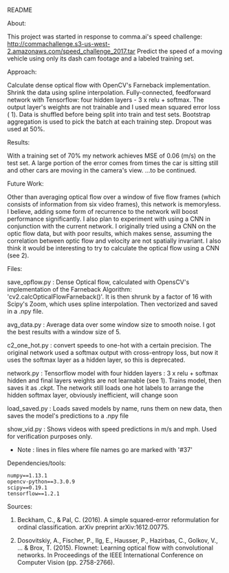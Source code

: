 README

About:

  This project was started in response to comma.ai's speed challenge:
  http://commachallenge.s3-us-west-2.amazonaws.com/speed_challenge_2017.tar
  Predict the speed of a moving vehicle using only its dash cam footage and
  a labeled training set.

Approach:

  Calculate dense optical flow with OpenCV's Farneback implementation.
  Shrink the data using spline interpolation.
  Fully-connected, feedforward network with Tensorflow: four hidden layers -
  3 x relu + softmax. The output layer's weights are not trainable and I used
  mean squared error loss (  1). Data is shuffled before being split into
  train and test sets. Bootstrap aggregation is used to pick the batch at each
  training step. Dropout was used at 50%.

Results:

  With a training set of 70% my network achieves MSE of 0.06 (m/s) on the test
  set. A large portion of the error comes from times the car is sitting still
  and other cars are moving in the camera's view.
  ...to be continued.

Future Work:

  Other than averaging optical flow over a window of five flow frames
  (which consists of information from six video frames), this network is memoryless.
  I believe, adding some form of recurrence to the network will boost performance
  significantly. I also plan to experiment with using a CNN in conjunction with
  the current network. I originally tried using a CNN on the optic flow data,
  but with poor results, which makes sense, assuming the correlation between
  optic flow and velocity are not spatially invariant. I also think it would be
  interesting to try to calculate the optical flow using a CNN (see 2).

Files:

save_opflow.py : Dense Optical flow, calculated with OpensCV's implementation
                of the Farneback Algorithm: 'cv2.calcOpticalFlowFarneback()'.
                It is then shrunk by a factor of 16 with Scipy's Zoom, which uses
                spline interpolation. Then vectorized and saved in a .npy file.

avg_data.py : Average data over some window size to smooth noise. I got the best
            results with a window size of 5.

c2_one_hot.py : convert speeds to one-hot with a certain precision. The original
              network used a softmax output with cross-entropy loss, but now
              it uses the softmax layer as a hidden layer, so this is deprecated.

network.py : Tensorflow model with four hidden layers : 3 x relu + softmax
            hidden and final layers weights are not learnable (see 1).
            Trains model, then saves it as .ckpt. The network still loads one hot
            labels to arrange the hidden softmax layer, obviously inefficient,
            will change soon

load_saved.py : Loads saved models by name, runs them on new data, then saves
                the model's predictions to a .npy file

show_vid.py : Shows videos with speed predictions in m/s and mph.
              Used for verification purposes only.

* Note : lines in files where file names go are marked with '#37'

Dependencies/tools:

    numpy==1.13.1
    opencv-python==3.3.0.9
    scipy==0.19.1
    tensorflow==1.2.1


Sources:

1) Beckham, C., & Pal, C. (2016). A simple squared-error reformulation for
  ordinal classification. arXiv preprint arXiv:1612.00775.

2) Dosovitskiy, A., Fischer, P., Ilg, E., Hausser, P., Hazirbas, C., Golkov, V.,
  ... & Brox, T. (2015). Flownet: Learning optical flow with convolutional networks.
  In Proceedings of the IEEE International Conference on Computer Vision (pp. 2758-2766).
